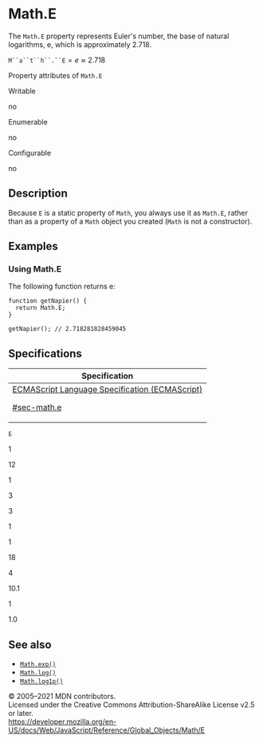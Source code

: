 # Math.E

The `Math.E` property represents Euler's number, the base of natural logarithms, e, which is approximately 2.718.

` M``a``t``h``.``E ` = *e* ≈ 2.718

Property attributes of `Math.E`

Writable

no

Enumerable

no

Configurable

no

## Description

Because `E` is a static property of `Math`, you always use it as `Math.E`, rather than as a property of a `Math` object you created (`Math` is not a constructor).

## Examples

### Using Math.E

The following function returns e:

    function getNapier() {
      return Math.E;
    }

    getNapier(); // 2.718281828459045

## Specifications

<table><thead><tr class="header"><th>Specification</th></tr></thead><tbody><tr class="odd"><td><a href="https://tc39.es/ecma262/#sec-math.e">ECMAScript Language Specification (ECMAScript) 
<br/>


<span class="small">#sec-math.e</span></a></td></tr></tbody></table>

`E`

1

12

1

3

3

1

1

18

4

10.1

1

1.0

## See also

-   [`Math.exp()`](exp)
-   [`Math.log()`](log)
-   [`Math.log1p()`](log1p)

© 2005–2021 MDN contributors.  
Licensed under the Creative Commons Attribution-ShareAlike License v2.5 or later.  
<a href="https://developer.mozilla.org/en-US/docs/Web/JavaScript/Reference/Global_Objects/Math/E" class="_attribution-link">https://developer.mozilla.org/en-US/docs/Web/JavaScript/Reference/Global_Objects/Math/E</a>
